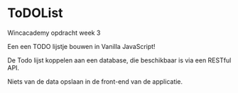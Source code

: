 # ToDOList
Wincacademy opdracht week 3

Een een TODO lijstje bouwen in Vanilla JavaScript!

De Todo lijst koppelen aan een database, die beschikbaar is via een RESTful API. 

Niets van de data opslaan in de front-end van de applicatie.
